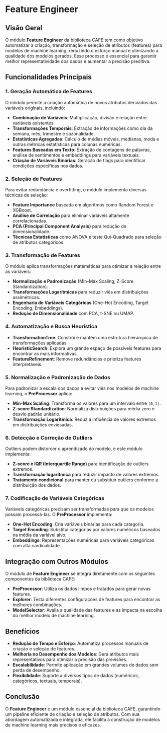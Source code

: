 # Feature Engineer

## Visão Geral
O módulo **Feature Engineer** da biblioteca CAFE tem como objetivo automatizar a criação, transformação e seleção de atributos (features) para modelos de machine learning, reduzindo o esforço manual e otimizando a qualidade dos modelos gerados. Esse processo é essencial para garantir melhor representatividade dos dados e aumentar a precisão preditiva.

## Funcionalidades Principais

### 1. Geração Automática de Features
O módulo permite a criação automática de novos atributos derivados das variáveis originais, incluindo:
- **Combinação de Variáveis**: Multiplicação, divisão e relação entre variáveis existentes.
- **Transformações Temporais**: Extração de informações como dia da semana, mês, trimestre e sazonalidade.
- **Estatísticas Agregadas**: Cálculo de médias móveis, medianas, moda e outras métricas estatísticas para colunas numéricas.
- **Features Baseadas em Texto**: Extração de contagens de palavras, análise de sentimentos e embeddings para variáveis textuais.
- **Criação de Variáveis Binárias**: Geração de flags para identificar condições específicas nos dados.

### 2. Seleção de Features
Para evitar redundância e overfitting, o módulo implementa diversas técnicas de seleção:
- **Feature Importance** baseada em algoritmos como Random Forest e XGBoost.
- **Análise de Correlação** para eliminar variáveis altamente correlacionadas.
- **PCA (Principal Component Analysis)** para redução de dimensionalidade.
- **Técnicas Estatísticas** como ANOVA e teste Qui-Quadrado para seleção de atributos categóricos.

### 3. Transformação de Features
O módulo aplica transformações matemáticas para otimizar a relação entre as variáveis:
- **Normalização e Padronização** (Min-Max Scaling, Z-Score Standardization).
- **Transformações Logarítmicas** para reduzir viés em distribuições assimétricas.
- **Engenharia de Variáveis Categóricas** (One-Hot Encoding, Target Encoding, Embeddings).
- **Redução de Dimensionalidade** com PCA, t-SNE ou UMAP.

### 4. Automatização e Busca Heurística
- **TransformationTree**: Constrói e mantém uma estrutura hierárquica de transformações aplicadas.
- **HeuristicSearch**: Explora um grande espaço de possíveis features para encontrar as mais informativas.
- **FeatureRefinement**: Remove redundâncias e prioriza features interpretáveis.

### 5. Normalização e Padronização de Dados
Para padronizar a escala dos dados e evitar viés nos modelos de machine learning, o **PreProcessor** aplica:
- **Min-Max Scaling**: Transforma os valores para um intervalo entre `[0,1]`.
- **Z-score Standardization**: Normaliza distribuições para média zero e desvio padrão unitário.
- **Transformação Logarítmica**: Reduz a influência de valores extremos em distribuições enviesadas.

### 6. Detecção e Correção de Outliers
Outliers podem distorcer o aprendizado do modelo, e este módulo implementa:
- **Z-score e IQR (Interquartile Range)** para identificação de outliers extremos.
- **Transformação logarítmica** para reduzir impacto de valores extremos.
- **Tratamento condicional** para manter ou substituir outliers conforme a distribuição dos dados.

### 7. Codificação de Variáveis Categóricas
Variáveis categóricas precisam ser transformadas para que os modelos possam processá-las. O **PreProcessor** implementa:
- **One-Hot Encoding**: Cria variáveis binárias para cada categoria.
- **Target Encoding**: Substitui categorias por valores numéricos baseados na média da variável alvo.
- **Embeddings**: Representações numéricas para variáveis categóricas com alta cardinalidade.

## Integração com Outros Módulos
O módulo de **Feature Engineer** se integra diretamente com os seguintes componentes da biblioteca CAFE:
- **PreProcessor**: Utiliza os dados limpos e tratados para gerar novas features.
- **Explorer**: Testa diferentes configurações de features para encontrar as melhores combinações.
- **ModelSelector**: Avalia a qualidade das features e as impacta na escolha do melhor modelo de machine learning.

## Benefícios
- **Redução de Tempo e Esforço**: Automatiza processos manuais de criação e seleção de features.
- **Melhoria no Desempenho dos Modelos**: Gera atributos mais representativos para otimizar a precisão das previsões.
- **Escalabilidade**: Permite aplicação em grandes volumes de dados sem perda de desempenho.
- **Flexibilidade**: Suporte a diversos tipos de dados (numéricos, categóricos, textuais, temporais).

## Conclusão
O **Feature Engineer** é um módulo essencial da biblioteca CAFE, garantindo um pipeline eficiente de criação e seleção de atributos. Com sua abordagem automatizada e integrada, ele facilita a construção de modelos de machine learning mais precisos e eficazes.

